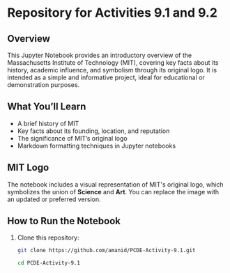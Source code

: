 # Repository for Activities 9.1 and 9.2

## Overview

This Jupyter Notebook provides an introductory overview of the Massachusetts Institute of Technology (MIT), covering key facts about its history, academic influence, and symbolism through its original logo. It is intended as a simple and informative project, ideal for educational or demonstration purposes.

## What You’ll Learn

- A brief history of MIT  
- Key facts about its founding, location, and reputation  
- The significance of MIT’s original logo  
- Markdown formatting techniques in Jupyter notebooks  

## MIT Logo

The notebook includes a visual representation of MIT's original logo, which symbolizes the union of **Science** and **Art**. You can replace the image with an updated or preferred version.

## How to Run the Notebook

1. Clone this repository:
   ```bash
   git clone https://github.com/amanid/PCDE-Activity-9.1.git
   
   cd PCDE-Activity-9.1

